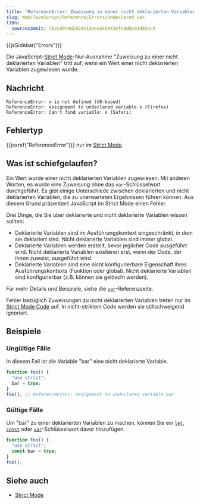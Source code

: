 ```yaml
---
title: 'ReferenceError: Zuweisung zu einer nicht deklarierten Variablen "x"'
slug: Web/JavaScript/Reference/Errors/Undeclared_var
l10n:
  sourceCommit: 702cd9e4d2834e13aea345943efc8d0c03d92ec9
---
```


{{jsSidebar("Errors")}}

Die JavaScript-[Strict Mode](/de/docs/Web/JavaScript/Reference/Strict_mode)-Nur-Ausnahme "Zuweisung zu einer nicht deklarierten Variablen" tritt auf, wenn ein Wert einer nicht deklarierten Variablen zugewiesen wurde.

## Nachricht

```plain
ReferenceError: x is not defined (V8-based)
ReferenceError: assignment to undeclared variable x (Firefox)
ReferenceError: Can't find variable: x (Safari)
```

## Fehlertyp

{{jsxref("ReferenceError")}} nur im [Strict Mode](/de/docs/Web/JavaScript/Reference/Strict_mode).

## Was ist schiefgelaufen?

Ein Wert wurde einer nicht deklarierten Variablen zugewiesen.
Mit anderen Worten, es wurde eine Zuweisung ohne das `var`-Schlüsselwort durchgeführt.
Es gibt einige Unterschiede zwischen deklarierten und nicht deklarierten Variablen, die zu unerwarteten Ergebnissen führen können. Aus diesem Grund präsentiert JavaScript im Strict Mode einen Fehler.

Drei Dinge, die Sie über deklarierte und nicht deklarierte Variablen wissen sollten:

- Deklarierte Variablen sind im Ausführungskontext eingeschränkt, in dem sie deklariert sind.
  Nicht deklarierte Variablen sind immer global.
- Deklarierte Variablen werden erstellt, bevor jeglicher Code ausgeführt wird.
  Nicht deklarierte Variablen existieren erst, wenn der Code, der ihnen zuweist, ausgeführt wird.
- Deklarierte Variablen sind eine nicht konfigurierbare Eigenschaft ihres Ausführungskontexts (Funktion oder global).
  Nicht deklarierte Variablen sind konfigurierbar (z.B. können sie gelöscht werden).

Für mehr Details und Beispiele, siehe die [`var`](/de/docs/Web/JavaScript/Reference/Statements/var)-Referenzseite.

Fehler bezüglich Zuweisungen zu nicht deklarierten Variablen treten nur im [Strict Mode Code](/de/docs/Web/JavaScript/Reference/Strict_mode) auf.
In nicht-striktem Code werden sie stillschweigend ignoriert.

## Beispiele

### Ungültige Fälle

In diesem Fall ist die Variable "bar" eine nicht deklarierte Variable.

```js example-bad
function foo() {
  "use strict";
  bar = true;
}
foo(); // ReferenceError: assignment to undeclared variable bar
```

### Gültige Fälle

Um "bar" zu einer deklarierten Variablen zu machen, können Sie ein [`let`](/de/docs/Web/JavaScript/Reference/Statements/let), [`const`](/de/docs/Web/JavaScript/Reference/Statements/var) oder [`var`](/de/docs/Web/JavaScript/Reference/Statements/var)-Schlüsselwort davor hinzufügen.

```js example-good
function foo() {
  "use strict";
  const bar = true;
}
foo();
```

## Siehe auch

- [Strict Mode](/de/docs/Web/JavaScript/Reference/Strict_mode)

